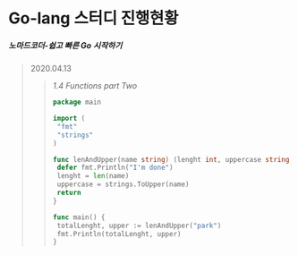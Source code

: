 Go-lang 스터디 진행현황
=============
##### 노마드코더-쉽고 빠른 Go 시작하기
> 2020.04.13 
>> *1.4 Functions part Two*
>> ```go
>> package main
>>
>> import (
>> 	"fmt"
>> 	"strings"
>> ) 
>>
>> func lenAndUpper(name string) (lenght int, uppercase string) {
>> 	defer fmt.Println("I'm done")
>> 	lenght = len(name)
>> 	uppercase = strings.ToUpper(name)
>> 	return
>> }
>>
>> func main() {
>> 	totalLenght, upper := lenAndUpper("park")
>> 	fmt.Println(totalLenght, upper)
>> }
>> ```

